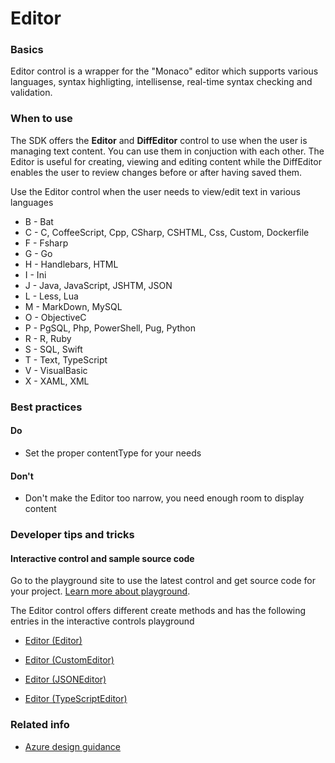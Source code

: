 ﻿# Editor

 
<a name="basics"></a>
### Basics
Editor control is a wrapper for the "Monaco" editor which supports various languages, syntax highligting, intellisense, real-time syntax checking and validation.


<!-- TODO get an IMAGE to embed here -->

<!-- TODO get an SAMPLE CODE to embed here -->

 
<a name="when-to-use"></a>
### When to use
The SDK offers the **Editor** and **DiffEditor** control to use when the user is managing text content.  You can use them in conjuction with each other. The Editor is useful for creating, viewing and editing content while the DiffEditor enables the user to review changes before or after having saved them.

Use the Editor control when the user needs to view/edit text in various languages
* B - Bat
* C - C, CoffeeScript, Cpp, CSharp, CSHTML, Css, Custom, Dockerfile
* F - Fsharp
* G - Go
* H - Handlebars, HTML
* I - Ini
* J - Java, JavaScript, JSHTM, JSON
* L - Less, Lua
* M - MarkDown, MySQL
* O - ObjectiveC
* P - PgSQL, Php, PowerShell, Pug, Python
* R - R, Ruby
* S - SQL, Swift
* T - Text, TypeScript
* V - VisualBasic
* X - XAML, XML



 
<a name="best-practices"></a>
### Best practices

<a name="best-practices-do"></a>
#### Do

* Set the proper contentType for your needs

<a name="best-practices-don-t"></a>
#### Don&#39;t

* Don't make the Editor too narrow, you need enough room to display content




 
<a name="developer-tips-and-tricks"></a>
### Developer tips and tricks



<a name="developer-tips-and-tricks-interactive-control-and-sample-source-code"></a>
#### Interactive control and sample source code
Go to the playground site to use the latest control and get source code for your project.  [Learn more about playground](./top-extensions-controls-playground.md).

The Editor control offers different create methods and has the following entries in the interactive controls playground

*  <a href="https://ms.portal.azure.com/?Microsoft_Azure_Playground=true#blade/Microsoft_Azure_Playground/ControlsIndexBlade/Editor_createEditor_Playground" target="_blank">Editor (Editor)</a>

*  <a href="https://ms.portal.azure.com/?Microsoft_Azure_Playground=true#blade/Microsoft_Azure_Playground/ControlsIndexBlade/Editor_createCustomEditor_Playground" target="_blank">Editor (CustomEditor)</a>

*  <a href="https://ms.portal.azure.com/?Microsoft_Azure_Playground=true#blade/Microsoft_Azure_Playground/ControlsIndexBlade/Editor_createJSONEditor_Playground" target="_blank">Editor (JSONEditor)</a>

*  <a href="https://ms.portal.azure.com/?Microsoft_Azure_Playground=true#blade/Microsoft_Azure_Playground/ControlsIndexBlade/Editor_createTypeScriptEditor_Playground" target="_blank">Editor (TypeScriptEditor)</a>

 

 
<a name="related-info"></a>
### Related info

<!-- TODO link to Figma -->

* [Azure design guidance](http://aka.ms/portalfx/design)


